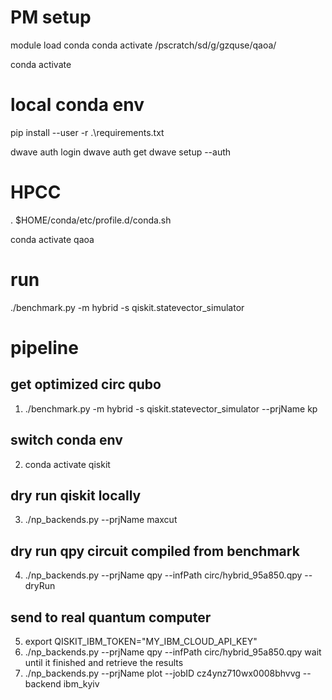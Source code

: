 # PM setup
module load conda
conda activate /pscratch/sd/g/gzquse/qaoa/

conda activate 
# local conda env
pip install --user -r .\requirements.txt

dwave auth login
dwave auth get
dwave setup --auth

# HPCC

. $HOME/conda/etc/profile.d/conda.sh

conda activate qaoa

# run
./benchmark.py  -m hybrid -s qiskit.statevector_simulator

# pipeline 

## get optimized circ qubo 
1. ./benchmark.py  -m hybrid -s qiskit.statevector_simulator --prjName kp

## switch conda env
2. conda activate qiskit
## dry run qiskit locally
3. ./np_backends.py  --prjName maxcut

## dry run qpy circuit compiled from benchmark
4. ./np_backends.py  --prjName qpy --infPath circ/hybrid_95a850.qpy --dryRun

## send to real quantum computer
5. export QISKIT_IBM_TOKEN="MY_IBM_CLOUD_API_KEY"
6. ./np_backends.py  --prjName qpy --infPath circ/hybrid_95a850.qpy
wait until it finished and retrieve the results
7. ./np_backends.py  --prjName plot --jobID cz4ynz710wx0008bhvvg --backend ibm_kyiv

